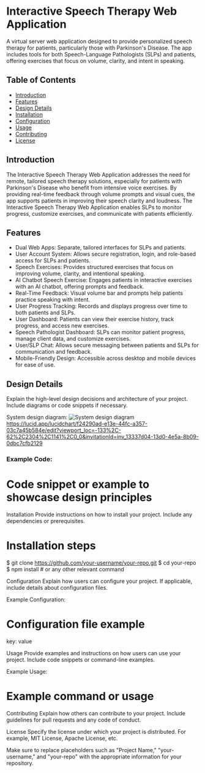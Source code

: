 # Interactive Speech Therapy Web Application

A virtual server web application designed to provide personalized speech therapy for patients, particularly those with Parkinson's Disease. The app includes tools for both Speech-Language Pathologists (SLPs) and patients, offering exercises that focus on volume, clarity, and intent in speaking.

## Table of Contents
- [Introduction](#introduction)
- [Features](#features)
- [Design Details](#design-details)
- [Installation](#installation)
- [Configuration](#configuration)
- [Usage](#usage)
- [Contributing](#contributing)
- [License](#license)

## Introduction

The Interactive Speech Therapy Web Application addresses the need for remote, tailored speech therapy solutions, especially for patients with Parkinson's Disease who benefit from intensive voice exercises. By providing real-time feedback through volume prompts and visual cues, the app supports patients in improving their speech clarity and loudness. The Interactive Speech Therapy Web Application enables SLPs to monitor progress, customize exercises, and communicate with patients efficiently.

## Features

- Dual Web Apps: Separate, tailored interfaces for SLPs and patients.
- User Account System: Allows secure registration, login, and role-based access for SLPs and patients.
- Speech Exercises: Provides structured exercises that focus on improving volume, clarity, and intentional speaking.
- AI Chatbot Speech Exercise: Engages patients in interactive exercises with an AI chatbot, offering prompts and feedback.
- Real-Time Feedback: Visual volume bar and prompts help patients practice speaking with intent.
- User Progress Tracking: Records and displays progress over time to both patients and SLPs.
- User Dashboard: Patients can view their exercise history, track progress, and access new exercises.
- Speech Pathologist Dashboard: SLPs can monitor patient progress, manage client data, and customize exercises.
- User/SLP Chat: Allows secure messaging between patients and SLPs for communication and feedback.
- Mobile-Friendly Design: Accessible across desktop and mobile devices for ease of use.

## Design Details

Explain the high-level design decisions and architecture of your project. Include diagrams or code snippets if necessary.

System design diagram: 
![System design diagram](https://github.com/user-attachments/assets/e83f781c-6c05-4712-92dc-243e140ba770)
https://lucid.app/lucidchart/f24290ad-e13e-44fc-a357-03c7a45b584e/edit?viewport_loc=-133%2C-62%2C2304%2C1141%2C0_0&invitationId=inv_13337d04-13d0-4e5a-8b09-0dbc7cfb2129

### Example Code:

# Code snippet or example to showcase design principles

Installation
Provide instructions on how to install your project. Include any dependencies or prerequisites.

# Installation steps
$ git clone https://github.com/your-username/your-repo.git
$ cd your-repo
$ npm install  # or any other relevant command

Configuration
Explain how users can configure your project. If applicable, include details about configuration files.

Example Configuration:
# Configuration file example
key: value

Usage
Provide examples and instructions on how users can use your project. Include code snippets or command-line examples.

Example Usage:
# Example command or usage

Contributing
Explain how others can contribute to your project. Include guidelines for pull requests and any code of conduct.

License
Specify the license under which your project is distributed. For example, MIT License, Apache License, etc.


Make sure to replace placeholders such as "Project Name," "your-username," and "your-repo" with the appropriate information for your repository.
